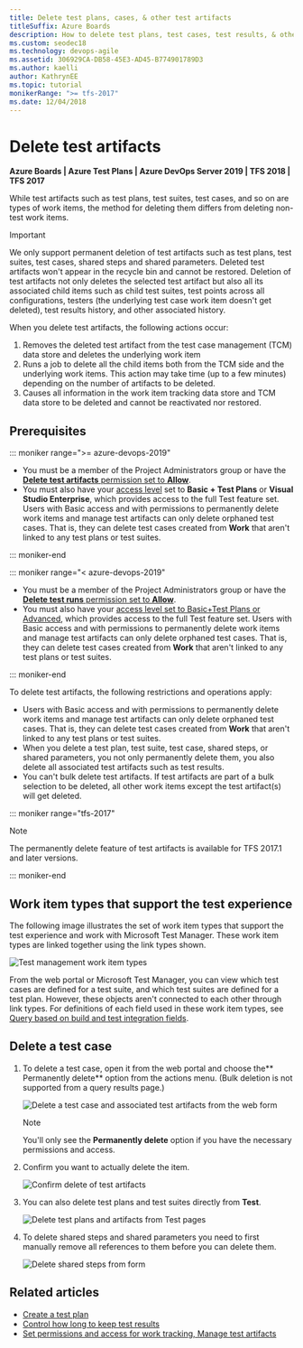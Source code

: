```yaml
---
title: Delete test plans, cases, & other test artifacts
titleSuffix: Azure Boards
description: How to delete test plans, test cases, test results, & other test artifacts in Azure DevOps Services & TFS
ms.custom: seodec18
ms.technology: devops-agile
ms.assetid: 306929CA-DB58-45E3-AD45-B774901789D3
ms.author: kaelli
author: KathrynEE
ms.topic: tutorial
monikerRange: ">= tfs-2017"
ms.date: 12/04/2018
---
```


# Delete test artifacts

**Azure Boards | Azure Test Plans | Azure DevOps Server 2019 | TFS 2018 | TFS 2017**

<a id="delete-test"> </a>

While test artifacts such as test plans, test suites, test cases, and so on are types of work items, the method for deleting them differs from deleting non-test work items.

> [!IMPORTANT]  
> We only support permanent deletion of test artifacts such as test plans, test suites, test cases, shared steps and shared parameters. Deleted test artifacts won't appear in the recycle bin and cannot be restored. Deletion of test artifacts not only deletes the selected test artifact but also all its associated child items such as child test suites, test points across all configurations, testers (the underlying test case work item doesn't get deleted), test results history, and other associated history.

When you delete test artifacts, the following actions occur:

1. Removes the deleted test artifact from the test case management (TCM) data store and deletes the underlying work item
2. Runs a job to delete all the child items both from the TCM side and the underlying work items. This action may take time (up to a few minutes) depending on the number of artifacts to be deleted.
3. Causes all information in the work item tracking data store and TCM data store to be deleted and cannot be reactivated nor restored.

## Prerequisites

::: moniker range=">= azure-devops-2019"

- You must be a member of the Project Administrators group or have the [**Delete test artifacts** permission set to **Allow**](../../organizations/security/set-permissions-access-work-tracking.md#delete-test-permissions).
- You must also have your [access level](../../organizations/security/access-levels.md) set to **Basic + Test Plans** or **Visual Studio Enterprise**, which provides access to the full Test feature set. Users with Basic access and with permissions to permanently delete work items and manage test artifacts can only delete orphaned test cases. That is, they can delete test cases created from **Work** that aren't linked to any test plans or test suites.

::: moniker-end

::: moniker range="< azure-devops-2019"

- You must be a member of the Project Administrators group or have the [**Delete test runs** permission set to **Allow**](../../organizations/security/set-permissions-access-work-tracking.md#delete-test-permissions).
- You must also have your [access level set to Basic+Test Plans or Advanced](../../organizations/security/change-access-levels.md), which provides access to the full Test feature set. Users with Basic access and with permissions to permanently delete work items and manage test artifacts can only delete orphaned test cases. That is, they can delete test cases created from **Work** that aren't linked to any test plans or test suites.

::: moniker-end

To delete test artifacts, the following restrictions and operations apply:

- Users with Basic access and with permissions to permanently delete work items and manage test artifacts can only delete orphaned test cases. That is, they can delete test cases created from **Work** that aren't linked to any test plans or test suites.
- When you delete a test plan, test suite, test case, shared steps, or shared parameters, you not only permanently delete them, you also delete all associated test artifacts such as test results.
- You can't bulk delete test artifacts. If test artifacts are part of a bulk selection to be deleted, all other work items except the test artifact(s) will get deleted.

::: moniker range="tfs-2017"

> [!NOTE]  
> The permanently delete feature of test artifacts is available for TFS 2017.1 and later versions.

::: moniker-end

<a id="test-experience"></a>

## Work item types that support the test experience

The following image illustrates the set of work item types that support the test experience and work with Microsoft Test Manager. These work item types are linked together using the link types shown.

![Test management work item types](../work-items/guidance/media/ALM_PT_WITS_TestExperience.png)

From the web portal or Microsoft Test Manager, you can view which test cases are defined for a test suite,
and which test suites are defined for a test plan.
However, these objects aren't connected to each other through link types. For definitions of each field used in these work item types, see [Query based on build and test integration fields](../queries/build-test-integration.md).

## Delete a test case

1. To delete a test case, open it from the web portal and choose the** Permanently delete** option from the actions menu. (Bulk deletion is not supported from a query results page.)

   ![Delete a test case and associated test artifacts from the web form](media/move-change-delete/delete-test-artifacts-form.png)

   > [!NOTE]
   > You'll only see the **Permanently delete** option if you have the necessary permissions and access.

2. Confirm you want to actually delete the item.

   ![Confirm delete of test artifacts](media/move-change-delete/perm-delete-test-artifacts-dialog.png)

3. You can also delete test plans and test suites directly from **Test**.

   ![Delete test plans and artifacts from Test pages](media/move-change-delete/delete-test-plans.png)

4. To delete shared steps and shared parameters you need to first manually remove all references to them before you can delete them.

   ![Delete shared steps from form](media/delete-test-shared-steps-remove-link.png)

## Related articles

- [Create a test plan](../../test/create-a-test-plan.md)
- [Control how long to keep test results](../../test/how-long-to-keep-test-results.md)
- [Set permissions and access for work tracking, Manage test artifacts](../../organizations/security/set-permissions-access-work-tracking.md#manage-test-artifacts)
